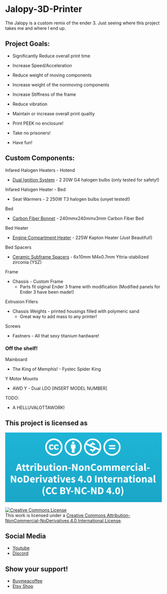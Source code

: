 # Jalopy-3D-Printer
The Jalopy is a custom remix of the ender 3. Just seeing where this project takes me and where I end up.

## Project Goals:

- Significantly Reduce overall print time

- Increase Speed/Acceleration

- Reduce weight of moving components

- Increase weight of the nonmoving components

- Increase Stiffness of the frame

- Reduce vibration

- Maintain or increase overall print quality

- Print PEEK no enclosure!

- Take no prisoners!

- Have fun!



## Custom Components:

Infared Halogen Heaters - Hotend
- [Dual Ignition System](https://github.com/Leviathan3DPrinting/Dual-Ignition-System) - 2 20W G4 halogen bulbs (only tested for safety!)

Infared Halogen Heater - Bed
- Seat Warmers - 2 250W T3 halogen bulbs (unyet tested!)

Bed
- [Carbon Fiber Bonnet](https://github.com/Leviathan3DPrinting/Jalopy-3D-Printer/tree/ad34be1e4e56d2a3a7dab663aaee73733993598e/Custom%20High%20Performance%20Parts/Carbon%20Fiber%20Bonnet) - 240mmx240mmx3mm Carbon Fiber Bed

Bed Heater
- [Engine Compartment Heater](https://github.com/Leviathan3DPrinting/Jalopy-3D-Printer/blob/ad34be1e4e56d2a3a7dab663aaee73733993598e/Custom%20High%20Performance%20Parts/Engine%20Compartment%20Heater) - 225W Kapton Heater (Just Beautiful!)

Bed Spacers
- [Ceramic Subframe Spacers](https://github.com/Leviathan3DPrinting/Jalopy-3D-Printer/tree/main/Custom%20High%20Performance%20Parts/Caeramic%20Subframe%20Spacers) - 6x10mm M4x0.7mm Yttria-stabilized zirconia (YSZ)

Frame
- Chassis - Custom Frame
  - Parts fit oiginal Ender 3 frame with modification (Modified panels for Ender 3 have been made!)

Extrusion Fillers
- Chassis Weights - printed housings filled with polymeric sand
  - Great way to add mass to any printer!

Screws
- Fastners - All that sexy titanium hardware!

### Off the shelf!

Mainboard
- The King of Memphis! - Fystec Spider King


Y Motor Mounts
- AWD Y - Dual LDO [INSERT MODEL NUMBER]


TODO:
- A HELLUVALOTTAWORK!

## This project is licensed as
![image of license](https://github.com/Leviathan3DPrinting/Jalopy-3D-Printer/blob/3c9b3dcbf7b711fca9938695c092bdc71c62a8bb/LICENSE.png)

<a rel="license" href="http://creativecommons.org/licenses/by-nc-nd/4.0/"><img alt="Creative Commons License" style="border-width:0" src="https://i.creativecommons.org/l/by-nc-nd/4.0/88x31.png" /></a><br />This work is licensed under a <a rel="license" href="http://creativecommons.org/licenses/by-nc-nd/4.0/">Creative Commons Attribution-NonCommercial-NoDerivatives 4.0 International License</a>.

## Social Media
- [Youtube](https://www.youtube.com/@HoodPlastics)
- [Discord](https://discord.gg/qpgeTM5KKV)

## Show your support!
- [Buymeacoffee](https://www.buymeacoffee.com/Leviathan3D)
- [Etsy Shop](https://www.etsy.com/shop/Leviathan3DPrinting?ref=simple-shop-header-name&listing_id=1351359610)
